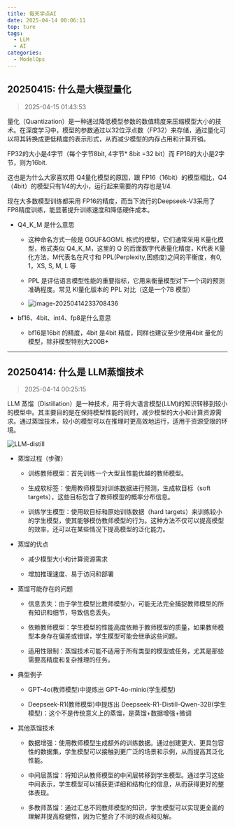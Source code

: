 ```yaml
---
title: 每天学点AI
date: 2025-04-14 00:06:11
top: ture
tags: 
  - LLM
  - AI
categories: 
  - ModelOps
---
```


## 20250415: 什么是大模型量化

> 2025-04-15 01:43:53

<div class="circle-blue">

量化（Quantization）是一种通过降低模型参数的数值精度来压缩模型大小的技术。在深度学习中，模型的参数通过以32位浮点数（FP32）来存储，通过量化可以将其转换成更低精度的表示形式，从而减少模型的内存占用和计算开销。

FP32的大小是4字节（每个字节8bit, 4字节* 8bit =32 bit）而 FP16的大小是2字节，则为16bit.

这也是为什么大家喜欢用 Q4量化模型的原因，跟 FP16（16bit）的模型相比，Q4（4bit）的模型只有1/4的大小，运行起来需要的内存也是1/4.

现在大多数模型训练都采用 FP16的精度，而当下流行的Deepseek-V3采用了 FP8精度训练，能显著提升训练速度和降低硬件成本。

- Q4_K_M 是什么意思

  - 这种命名方式一般是 GGUF&GGML 格式的模型，它们通常采用 K量化模型，格式类似 Q4_K_M，这里的 Q 的后面数字代表量化精度，K代表 K量化方法，M代表名在尺寸和 PPL(Perplexity,困惑度)之间的平衡度，有0, 1，XS, S, M, L 等
  - PPL 是评估语言模型性能的重要指标，它用来衡量模型对下一个词的预测准确程度。常见 Kl量化版本的 PPL 对比（这是一个7B 模型）

  - ![image-20250414233708436](/images/00-llm-quant.png) 

- bf16、4bit、int4、fp8是什么意思
  - bf16是16bit 的精度，4bit 是4bit 精度，同样也建议至少使用4bit 量化的模型，除非模型特别大200B+

</div>


---


## 20250414: 什么是 LLM蒸馏技术

> 2025-04-14 00:25:15

<div class="circle-blue">

LLM 蒸馏（Distillation）是一种技术，用于将大语言模型(LLM)的知识转移到较小的模型中。其主要目的是在保持模型性能的同时，减少模型的大小和计算资源需求。通过蒸馏技术，较小的模型可以在推理时更高效地运行，适用于资源受限的环境。

![LLM-distill](/images/00-llm-distillation.png)

- 蒸馏过程（步骤）

  - 训练教师模型：首先训练一个大型且性能优越的教师模型。

  - 生成软标签：使用教师模型对训练数据进行预测，生成软目标（soft targets），这些目标包含了教师模型的概率分布信息。

  - 训练学生模型：使用软目标和原始训练数据（hard targets）来训练较小的学生模型，使其能够模仿教师模型的行为。这种方法不仅可以提高模型的效率，还可以在某些情况下提高模型的泛化能力。

- 蒸馏的优点

  - 减少模型大小和计算资源需求

  - 增加推理速度、易于访问和部署


- 蒸馏可能存在的问题

  - 信息丢失：由于学生模型比教师模型小，可能无法完全捕捉教师模型的所有知识和细节，导致信息丢失。

  - 依赖教师模型：学生模型的性能高度依赖于教师模型的质量，如果教师模型本身存在偏差或错误，学生模型可能会继承这些问题。

  - 适用性限制：蒸馏技术可能不适用于所有类型的模型或任务，尤其是那些需要高精度和复杂推理的任务。


- 典型例子

  - GPT-4o(教师模型)中提炼出 GPT-4o-minio(学生模型)

  - Deepseek-R1(教师模型)中提炼出 Deepseek-R1-Distill-Qwen-32B(学生模型)：这个不是传统意义上的蒸馏，是蒸馏+数据增强+微调


- 其他蒸馏技术

  - 数据增强：使用教师模型生成额外的训练数据。通过创建更大、更具包容性的数据集，学生模型可以接触到更广泛的场景和示例，从而提高其泛化性能。

  - 中间层蒸馏：将知识从教师模型的中间层转移到学生模型。通过学习这些中间表示，学生模型可以捕获更详细和结构化的信息，从而获得更好的整体表现。

  - 多教师蒸馏：通过汇总不同教师模型的知识，学生模型可以实现更全面的理解并提高稳健性，因为它整合了不同的观点和见解。

</div>

